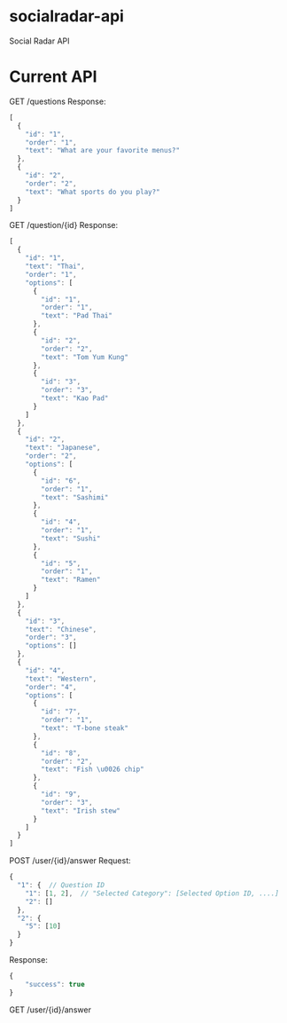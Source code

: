 socialradar-api
===============

Social Radar API

Current API
===========

GET /questions
Response:
```javascript
[
  {
    "id": "1",
    "order": "1",
    "text": "What are your favorite menus?"
  },
  {
    "id": "2",
    "order": "2",
    "text": "What sports do you play?"
  }
]
```

GET /question/{id}
Response:
```javascript
[
  {
    "id": "1",
    "text": "Thai",
    "order": "1",
    "options": [
      {
        "id": "1",
        "order": "1",
        "text": "Pad Thai"
      },
      {
        "id": "2",
        "order": "2",
        "text": "Tom Yum Kung"
      },
      {
        "id": "3",
        "order": "3",
        "text": "Kao Pad"
      }
    ]
  },
  {
    "id": "2",
    "text": "Japanese",
    "order": "2",
    "options": [
      {
        "id": "6",
        "order": "1",
        "text": "Sashimi"
      },
      {
        "id": "4",
        "order": "1",
        "text": "Sushi"
      },
      {
        "id": "5",
        "order": "1",
        "text": "Ramen"
      }
    ]
  },
  {
    "id": "3",
    "text": "Chinese",
    "order": "3",
    "options": []
  },
  {
    "id": "4",
    "text": "Western",
    "order": "4",
    "options": [
      {
        "id": "7",
        "order": "1",
        "text": "T-bone steak"
      },
      {
        "id": "8",
        "order": "2",
        "text": "Fish \u0026 chip"
      },
      {
        "id": "9",
        "order": "3",
        "text": "Irish stew"
      }
    ]
  }
]
```

POST /user/{id}/answer
Request: 
```javascript
{
  "1": {  // Question ID
    "1": [1, 2],  // "Selected Category": [Selected Option ID, ....]
    "2": []
  },
  "2": {
    "5": [10]
  }
}
```

Response:
```javascript
{
	"success": true
}
```

GET /user/{id}/answer

